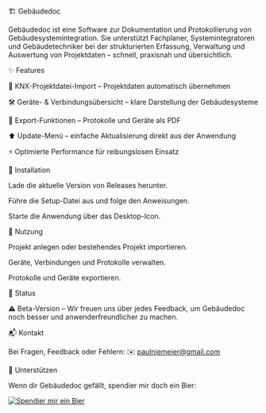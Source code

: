 🏗️ Gebäudedoc

Gebäudedoc ist eine Software zur Dokumentation und Protokollierung von Gebäudesystemintegration.
Sie unterstützt Fachplaner, Systemintegratoren und Gebäudetechniker bei der strukturierten Erfassung, Verwaltung und Auswertung von Projektdaten – schnell, praxisnah und übersichtlich.

✨ Features

🔌 KNX-Projektdatei-Import – Projektdaten automatisch übernehmen

🛠 Geräte- & Verbindungsübersicht – klare Darstellung der Gebäudesysteme

📑 Export-Funktionen – Protokolle und Geräte als PDF

⬆️ Update-Menü – einfache Aktualisierung direkt aus der Anwendung

⚡ Optimierte Performance für reibungslosen Einsatz

🚀 Installation

Lade die aktuelle Version von Releases
 herunter.

Führe die Setup-Datei aus und folge den Anweisungen.

Starte die Anwendung über das Desktop-Icon.

📖 Nutzung

Projekt anlegen oder bestehendes Projekt importieren.

Geräte, Verbindungen und Protokolle verwalten.

Protokolle und Geräte exportieren.

🧪 Status

⚠️ Beta-Version – Wir freuen uns über jedes Feedback, um Gebäudedoc noch besser und anwenderfreundlicher zu machen.

📬 Kontakt

Bei Fragen, Feedback oder Fehlern:
✉️ paulniemeier@gmail.com

🍺 Unterstützen

Wenn dir Gebäudedoc gefällt, spendier mir doch ein Bier:  

[![Spendier mir ein Bier](https://img.shields.io/badge/🍺-Spendier%20mir%20ein%20Bier-ffdd00?style=for-the-badge)](https://www.paypal.me/paulniemeier3@gmail.com)
